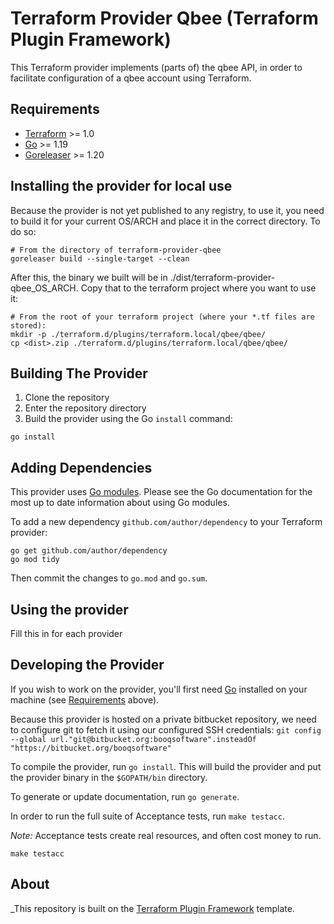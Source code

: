 # Terraform Provider Qbee (Terraform Plugin Framework)

This Terraform provider implements (parts of) the qbee API, in order to facilitate configuration of
a qbee account using Terraform.

## Requirements

- [Terraform](https://www.terraform.io/downloads.html) >= 1.0
- [Go](https://golang.org/doc/install) >= 1.19
- [Goreleaser](https://goreleaser.com/install/) >= 1.20

## Installing the provider for local use

Because the provider is not yet published to any registry, to use it, you need to build it for your
current OS/ARCH and place it in the correct directory. To do so:

```shell
# From the directory of terraform-provider-qbee
goreleaser build --single-target --clean
```

After this, the binary we built will be in ./dist/terraform-provider-qbee_OS_ARCH. Copy that to the
terraform project where you want to use it:

```shell
# From the root of your terraform project (where your *.tf files are stored):
mkdir -p ./terraform.d/plugins/terraform.local/qbee/qbee/
cp <dist>.zip ./terraform.d/plugins/terraform.local/qbee/qbee/
```

## Building The Provider

1. Clone the repository
1. Enter the repository directory
1. Build the provider using the Go `install` command:

```shell
go install
```

## Adding Dependencies

This provider uses [Go modules](https://github.com/golang/go/wiki/Modules).
Please see the Go documentation for the most up to date information about using Go modules.

To add a new dependency `github.com/author/dependency` to your Terraform provider:

```shell
go get github.com/author/dependency
go mod tidy
```

Then commit the changes to `go.mod` and `go.sum`.

## Using the provider

Fill this in for each provider

## Developing the Provider

If you wish to work on the provider, you'll first need [Go](http://www.golang.org) installed on your machine (see [Requirements](#requirements) above).

Because this provider is hosted on a private bitbucket repository, we need to configure git to fetch it using our configured
SSH credentials: `git config --global url."git@bitbucket.org:booqsoftware".insteadOf "https://bitbucket.org/booqsoftware"`

To compile the provider, run `go install`. This will build the provider and put the provider binary in the `$GOPATH/bin` directory.

To generate or update documentation, run `go generate`.

In order to run the full suite of Acceptance tests, run `make testacc`.

*Note:* Acceptance tests create real resources, and often cost money to run.

```shell
make testacc
```

## About

_This repository is built on the [Terraform Plugin Framework](https://github.com/hashicorp/terraform-plugin-framework) template.

